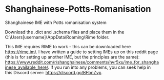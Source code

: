 # Shanghainese-Potts-Romanisation
Shanghainese IME with Potts romanisation system

Download the .dict and .schema files and place them in the C:\Users\[username]\AppData\Roaming\Rime folder.

This IME requires RIME to work - this can be downloaded here https://rime.im/. I have written a guide to setting IMEs up on this reddit page (this is for setting up another IME, but the principles are the same): https://www.reddit.com/r/shanghainese/comments/hvr5xu/ime_for_shanghainese_available_here/. If you run into any problems, you can seek help in this Discord server: https://discord.gg/BFbnZvp.

